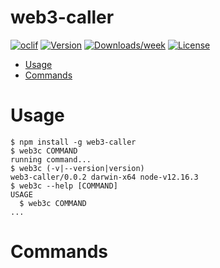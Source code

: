 web3-caller
===========



[![oclif](https://img.shields.io/badge/cli-oclif-brightgreen.svg)](https://oclif.io)
[![Version](https://img.shields.io/npm/v/web3-caller.svg)](https://npmjs.org/package/web3-caller)
[![Downloads/week](https://img.shields.io/npm/dw/web3-caller.svg)](https://npmjs.org/package/web3-caller)
[![License](https://img.shields.io/npm/l/web3-caller.svg)](https://github.com/Sandburg/web3-caller/blob/master/package.json)

<!-- toc -->
* [Usage](#usage)
* [Commands](#commands)
<!-- tocstop -->
# Usage
<!-- usage -->
```sh-session
$ npm install -g web3-caller
$ web3c COMMAND
running command...
$ web3c (-v|--version|version)
web3-caller/0.0.2 darwin-x64 node-v12.16.3
$ web3c --help [COMMAND]
USAGE
  $ web3c COMMAND
...
```
<!-- usagestop -->
# Commands
<!-- commands -->

<!-- commandsstop -->
